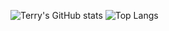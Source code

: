 ![Terry's GitHub stats](https://github-readme-stats.vercel.app/api?username=tduong10101&show_icons=true&theme=synthwave)
![Top Langs](https://github-readme-stats.vercel.app/api/top-langs/?username=tduong10101&layout=compact&theme=synthwave)

